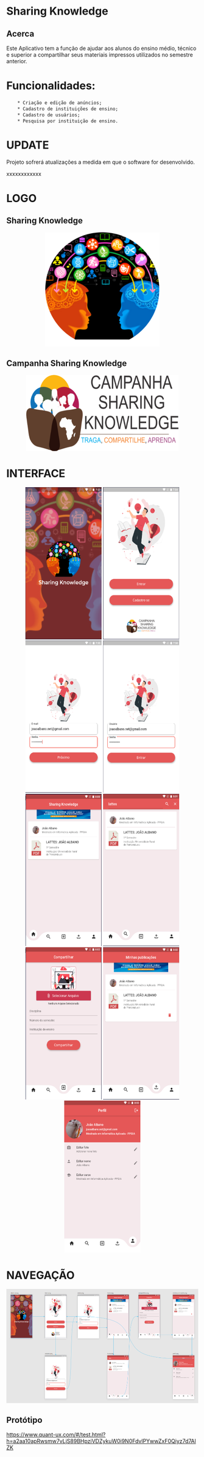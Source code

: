 # Sharing Knowledge

## Acerca


Este Aplicativo tem a função de ajudar aos alunos do ensino médio, técnico e superior a compartilhar seus materiais impressos utilizados no semestre anterior.


# Funcionalidades: 
        * Criação e edição de anúncios;
        * Cadastro de instituições de ensino; 
        * Cadastro de usuários;
        * Pesquisa por instituição de ensino.



# UPDATE
Projeto sofrerá atualizações a medida em que o software for desenvolvido.

xxxxxxxxxxxx


# LOGO

## Sharing Knowledge

<p align="center">
  <img src="designer_de_interface/LOGO Sharing Knowlege.png" alt=”some text” width=300 height=300>
</p>



## Campanha Sharing Knowledge

<p align="center">
  <img src="designer_de_interface/camapnha Sharing Knowlege.png" alt=”some text” width=400 height=200>
</p>

# INTERFACE

<p align="center">
  <img src="designer_de_interface/abertura.png" alt=”some text” width=200 height=400>
  <img src="designer_de_interface/tela 2.png" alt=”some text” width=200 height=400>
  <img src="designer_de_interface/cadastro.png" alt=”some text” width=200 height=400>
  <img src="designer_de_interface/entrar.png" alt=”some text” width=200 height=400>
  <img src="designer_de_interface/home.png" alt=”some text” width=200 height=400>
  <img src="designer_de_interface/busca.png" alt=”some text” width=200 height=400>
  <img src="designer_de_interface/compartilhar.png" alt=”some text” width=200 height=400>
  <img src="designer_de_interface/minhas publicações.png" alt=”some text” width=200 height=400>
  <img src="designer_de_interface/perfil.png" alt=”some text” width=200 height=400>
</p>


# NAVEGAÇÃO

<p align="center">
  <img src="designer_de_interface/Navegação.png" alt=”some text” width=600 height=300>
</p>

## Protótipo

https://www.quant-ux.com/#/test.html?h=a2aa10apRwsmw7vLjS89BHpziVDZykuW0i9N0FdvlPYwwZxF0Qiyz7d7AlZK
